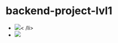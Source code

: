 # backend-project-lvl1

  <ul>
   <li>
     <a href="https://codeclimate.com/github/MalafeevArtem/backend-project-lvl1/maintainability"><img               src="https://api.codeclimate.com/v1/badges/0ca6c658a76e6f721c16/maintainability" /></a><
     /li>
   <li>
     <a href="https://codeclimate.com/github/codeclimate/codeclimate/test_coverage"><img        src="https://api.codeclimate.com/v1/badges/a99a88d28ad37a79dbf6/test_coverage" /></a></li>
  </ul>
